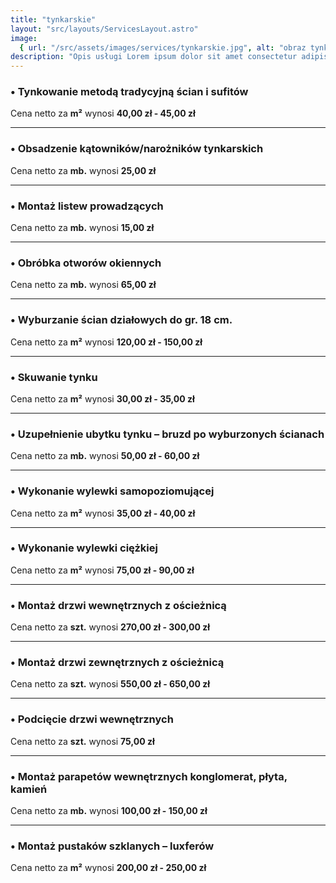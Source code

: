 ```yaml
---
title: "tynkarskie"
layout: "src/layouts/ServicesLayout.astro"
image:
  { url: "/src/assets/images/services/tynkarskie.jpg", alt: "obraz tynkowania" }
description: "Opis usługi Lorem ipsum dolor sit amet consectetur adipisicing elit. Consequatur, nobis."
---
```


### • Tynkowanie metodą tradycyjną ścian i sufitów

Cena netto za **m²** wynosi **40,00 zł - 45,00 zł**

---

### • Obsadzenie kątowników/narożników tynkarskich

Cena netto za **mb.** wynosi **25,00 zł**

---

### • Montaż listew prowadzących

Cena netto za **mb.** wynosi **15,00 zł**

---

### • Obróbka otworów okiennych

Cena netto za **mb.** wynosi **65,00 zł**

---

### • Wyburzanie ścian działowych do gr. 18 cm.

Cena netto za **m²** wynosi **120,00 zł - 150,00 zł**

---

### • Skuwanie tynku

Cena netto za **m²** wynosi **30,00 zł - 35,00 zł**

---

### • Uzupełnienie ubytku tynku – bruzd po wyburzonych ścianach

Cena netto za **mb.** wynosi **50,00 zł - 60,00 zł**

---

### • Wykonanie wylewki samopoziomującej

Cena netto za **m²** wynosi **35,00 zł - 40,00 zł**

---

### • Wykonanie wylewki ciężkiej

Cena netto za **m²** wynosi **75,00 zł - 90,00 zł**

---

### • Montaż drzwi wewnętrznych z ościeżnicą

Cena netto za **szt.** wynosi **270,00 zł - 300,00 zł**

---

### • Montaż drzwi zewnętrznych z ościeżnicą

Cena netto za **szt.** wynosi **550,00 zł - 650,00 zł**

---

### • Podcięcie drzwi wewnętrznych

Cena netto za **szt.** wynosi **75,00 zł**

---

### • Montaż parapetów wewnętrznych konglomerat, płyta, kamień

Cena netto za **mb.** wynosi **100,00 zł - 150,00 zł**

---

### • Montaż pustaków szklanych – luxferów

Cena netto za **m²** wynosi **200,00 zł - 250,00 zł**
